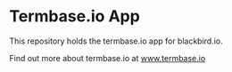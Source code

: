 ﻿
# Termbase.io App

This repository holds the termbase.io app for blackbird.io.

Find out more about termbase.io at www.termbase.io
